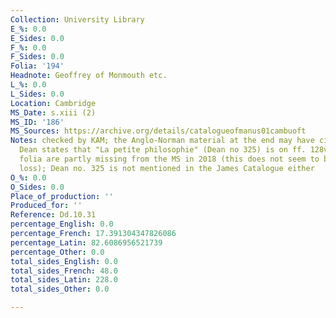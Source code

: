 ```yaml
---
Collection: University Library
E_%: 0.0
E_Sides: 0.0
F_%: 0.0
F_Sides: 0.0
Folia: '194'
Headnote: Geoffrey of Monmouth etc.
L_%: 0.0
L_Sides: 0.0
Location: Cambridge
MS_Date: s.xiii (2)
MS_ID: '186'
MS_Sources: https://archive.org/details/catalogueofmanus01cambuoft
Notes: checked by KAM; the Anglo-Norman material at the end may have circulated separately;
  Dean states that "La petite philosophie" (Dean no 325) is on ff. 128v-146v but these
  folia are partly missing from the MS in 2018 (this does not seem to be a recent
  loss); Dean no. 325 is not mentioned in the James Catalogue either
O_%: 0.0
O_Sides: 0.0
Place_of_production: ''
Produced_for: ''
Reference: Dd.10.31
percentage_English: 0.0
percentage_French: 17.391304347826086
percentage_Latin: 82.6086956521739
percentage_Other: 0.0
total_sides_English: 0.0
total_sides_French: 48.0
total_sides_Latin: 228.0
total_sides_Other: 0.0

---
```


